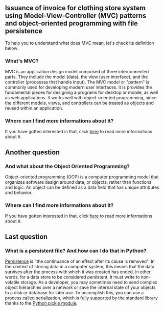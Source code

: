 ## Issuance of invoice for clothing store system using Model-View-Controller (MVC) patterns and object-oriented programming with file persistence

To help you to understand what does MVC mean, let's check its definition below:

### What's MVC? 
MVC is an application design model comprised of three interconnected parts. They include the model (data), the view (user interface), and the controller (processes that handle input). The MVC model or "pattern" is commonly used for developing modern user interfaces. It is provides the fundamental pieces for designing a programs for desktop or mobile, as well as web applications. It works well with object-oriented programming, since the different models, views, and controllers can be treated as objects and reused within an application. 

### Where can I find more informations about it?
If you have gotten interested in that, click [here](https://techterms.com/definition/mvc) to read more informations about it.

## Another question

### And what about the Object Oriented Programming?
Object-oriented programming (OOP) is a computer programming model that organizes software design around data, or objects, rather than functions and logic. An object can be defined as a data field that has unique attributes and behavior.

### Where can I find more informations about it?
If you have gotten interested in that, click [here](https://searchapparchitecture.techtarget.com/definition/object-oriented-programming-OOP) to read more informations about it.

## Last question

### What is a persistent file? And how can I do that in Python?
[Persistence](https://www.datastax.com/blog/2010/10/what-persistence-and-why-does-it-matter) is "the continuance of an effect after its cause is removed". In the context of storing data in a computer system, this means that the data survives after the process with which it was created has ended. In other words, for a data store to be considered persistent, it must write to non-volatile storage.
  As a developer, you may sometimes need to send complex object hierarchies over a network or save the internal state of your objects to a disk or database for later use. To accomplish this, you can use a process called serialization, which is fully supported by the standard library thanks to the [Python pickle module](https://realpython.com/python-pickle-module/).
